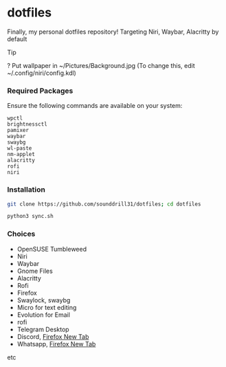 # dotfiles
Finally, my personal dotfiles repository! Targeting Niri, Waybar, Alacritty by default


> [!TIP]
? Put wallpaper in ~/Pictures/Background.jpg (To change this, edit ~/.config/niri/config.kdl)

### Required Packages

Ensure the following commands are available on your system:

```
wpctl
brightnessctl
pamixer
waybar
swaybg
wl-paste
nm-applet
alacritty
rofi
niri
```

### Installation

```bash
git clone https://github.com/sounddrill31/dotfiles; cd dotfiles
```

```bash
python3 sync.sh
```

### Choices
- OpenSUSE Tumbleweed
- Niri
- Waybar
- Gnome Files
- Alacritty
- Rofi
- Firefox
- Swaylock, swaybg
- Micro for text editing
- Evolution for Email
- rofi
- Telegram Desktop
- Discord, [Firefox New Tab](https://gist.github.com/sounddrill31/7e01a6ef562e3497e38ba583a62f7ce1)
- Whatsapp, [Firefox New Tab](https://gist.github.com/sounddrill31/a7428018778f788a95344ab9e6cb1353)

etc